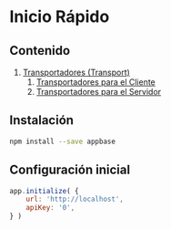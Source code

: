 # Inicio Rápido

## Contenido
1. [Transportadores (Transport)][Transports]
    1. [Transportadores para el Cliente][Transport Client]
    2. [Transportadores para el Servidor][Transport Server]

## Instalación

```bash
npm install --save appbase
```

## Configuración inicial

```javascript
app.initialize( {
    url: 'http://localhost',
    apiKey: '0',
} )
```

[Transports]: ./Transport/README.md
[Transport Client]: ./Transport/TransportClient.md
[Transport Server]: ./Transport/TransportServer.md
